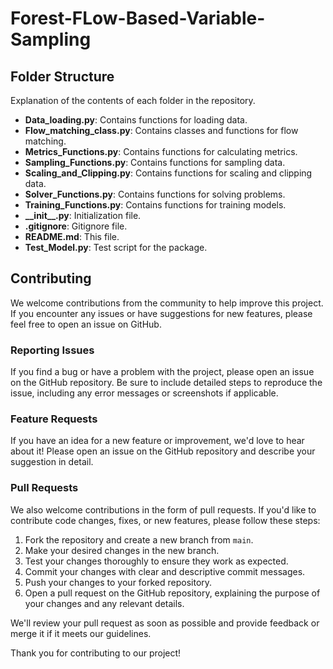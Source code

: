 # Forest-FLow-Based-Variable-Sampling


## Folder Structure

Explanation of the contents of each folder in the repository.

- **Data_loading.py**: Contains functions for loading data.
- **Flow_matching_class.py**: Contains classes and functions for flow matching.
- **Metrics_Functions.py**: Contains functions for calculating metrics.
- **Sampling_Functions.py**: Contains functions for sampling data.
- **Scaling_and_Clipping.py**: Contains functions for scaling and clipping data.
- **Solver_Functions.py**: Contains functions for solving problems.
- **Training_Functions.py**: Contains functions for training models.
- **\_\_init\_\_.py**: Initialization file.
- **.gitignore**: Gitignore file.
- **README.md**: This file.
- **Test_Model.py**: Test script for the package.

 ## Contributing

We welcome contributions from the community to help improve this project. If you encounter any issues or have suggestions for new features, please feel free to open an issue on GitHub.

### Reporting Issues
If you find a bug or have a problem with the project, please open an issue on the GitHub repository. Be sure to include detailed steps to reproduce the issue, including any error messages or screenshots if applicable.

### Feature Requests
If you have an idea for a new feature or improvement, we'd love to hear about it! Please open an issue on the GitHub repository and describe your suggestion in detail.

### Pull Requests
We also welcome contributions in the form of pull requests. If you'd like to contribute code changes, fixes, or new features, please follow these steps:

1. Fork the repository and create a new branch from `main`.
2. Make your desired changes in the new branch.
3. Test your changes thoroughly to ensure they work as expected.
4. Commit your changes with clear and descriptive commit messages.
5. Push your changes to your forked repository.
6. Open a pull request on the GitHub repository, explaining the purpose of your changes and any relevant details.

We'll review your pull request as soon as possible and provide feedback or merge it if it meets our guidelines.

Thank you for contributing to our project!
